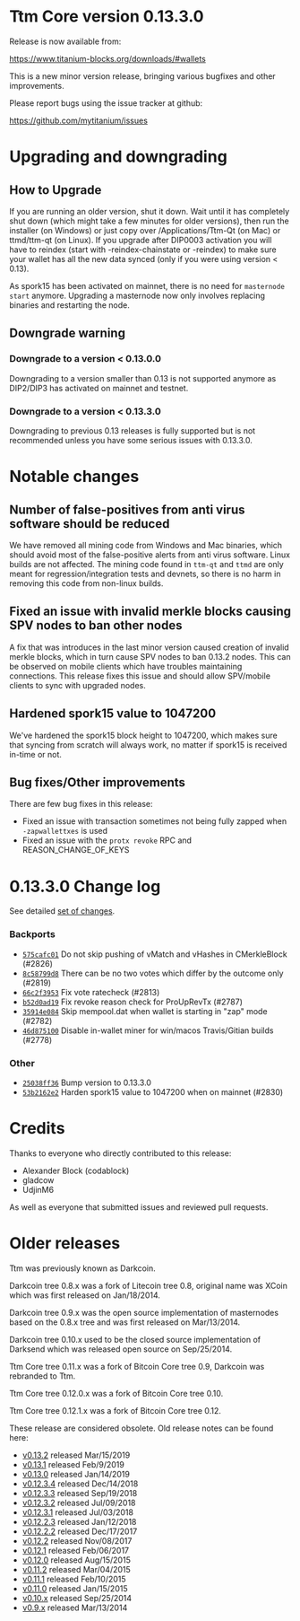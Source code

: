 Ttm Core version 0.13.3.0
==========================

Release is now available from:

  <https://www.titanium-blocks.org/downloads/#wallets>

This is a new minor version release, bringing various bugfixes and other improvements.

Please report bugs using the issue tracker at github:

  <https://github.com/mytitanium/issues>


Upgrading and downgrading
=========================

How to Upgrade
--------------

If you are running an older version, shut it down. Wait until it has completely
shut down (which might take a few minutes for older versions), then run the
installer (on Windows) or just copy over /Applications/Ttm-Qt (on Mac) or
ttmd/ttm-qt (on Linux). If you upgrade after DIP0003 activation you will
have to reindex (start with -reindex-chainstate or -reindex) to make sure
your wallet has all the new data synced (only if you were using version < 0.13).

As spork15 has been activated on mainnet, there is no need for `masternode start`
anymore. Upgrading a masternode now only involves replacing binaries and restarting
the node.

Downgrade warning
-----------------

### Downgrade to a version < 0.13.0.0

Downgrading to a version smaller than 0.13 is not supported anymore as DIP2/DIP3 has activated
on mainnet and testnet.

### Downgrade to a version < 0.13.3.0

Downgrading to previous 0.13 releases is fully supported but is not recommended unless you have some serious issues with 0.13.3.0.

Notable changes
===============

Number of false-positives from anti virus software should be reduced
--------------------------------------------------------------------
We have removed all mining code from Windows and Mac binaries, which should avoid most of the false-positive alerts
from anti virus software. Linux builds are not affected. The mining code found in `ttm-qt` and `ttmd` are only meant
for regression/integration tests and devnets, so there is no harm in removing this code from non-linux builds.

Fixed an issue with invalid merkle blocks causing SPV nodes to ban other nodes
------------------------------------------------------------------------------
A fix that was introduces in the last minor version caused creation of invalid merkle blocks, which in turn cause SPV
nodes to ban 0.13.2 nodes. This can be observed on mobile clients which have troubles maintaining connections. This
release fixes this issue and should allow SPV/mobile clients to sync with upgraded nodes.

Hardened spork15 value to 1047200
---------------------------------
We've hardened the spork15 block height to 1047200, which makes sure that syncing from scratch will always work, no
matter if spork15 is received in-time or not.

Bug fixes/Other improvements
----------------------------
There are few bug fixes in this release:
- Fixed an issue with transaction sometimes not being fully zapped when `-zapwallettxes` is used
- Fixed an issue with the `protx revoke` RPC and REASON_CHANGE_OF_KEYS

 0.13.3.0 Change log
===================

See detailed [set of changes](https://github.com/mytitanium/compare/v0.13.2.0...ttmpay:v0.13.3.0).

### Backports

- [`575cafc01`](https://github.com/mytitanium/commit/575cafc01) Do not skip pushing of vMatch and vHashes in CMerkleBlock (#2826)
- [`8c58799d8`](https://github.com/mytitanium/commit/8c58799d8) There can be no two votes which differ by the outcome only (#2819)
- [`66c2f3953`](https://github.com/mytitanium/commit/66c2f3953) Fix vote ratecheck (#2813)
- [`b52d0ad19`](https://github.com/mytitanium/commit/b52d0ad19) Fix revoke reason check for ProUpRevTx (#2787)
- [`35914e084`](https://github.com/mytitanium/commit/35914e084) Skip mempool.dat when wallet is starting in "zap" mode (#2782)
- [`46d875100`](https://github.com/mytitanium/commit/46d875100) Disable in-wallet miner for win/macos Travis/Gitian builds (#2778)

### Other

- [`25038ff36`](https://github.com/mytitanium/commit/25038ff36) Bump version to 0.13.3.0
- [`53b2162e2`](https://github.com/mytitanium/commit/53b2162e2) Harden spork15 value to 1047200 when on mainnet (#2830)

Credits
=======

Thanks to everyone who directly contributed to this release:

- Alexander Block (codablock)
- gladcow
- UdjinM6

As well as everyone that submitted issues and reviewed pull requests.

Older releases
==============

Ttm was previously known as Darkcoin.

Darkcoin tree 0.8.x was a fork of Litecoin tree 0.8, original name was XCoin
which was first released on Jan/18/2014.

Darkcoin tree 0.9.x was the open source implementation of masternodes based on
the 0.8.x tree and was first released on Mar/13/2014.

Darkcoin tree 0.10.x used to be the closed source implementation of Darksend
which was released open source on Sep/25/2014.

Ttm Core tree 0.11.x was a fork of Bitcoin Core tree 0.9,
Darkcoin was rebranded to Ttm.

Ttm Core tree 0.12.0.x was a fork of Bitcoin Core tree 0.10.

Ttm Core tree 0.12.1.x was a fork of Bitcoin Core tree 0.12.

These release are considered obsolete. Old release notes can be found here:

- [v0.13.2](https://github.com/mytitanium/blob/master/doc/release-notes/ttm/release-notes-0.13.2.md) released Mar/15/2019
- [v0.13.1](https://github.com/mytitanium/blob/master/doc/release-notes/ttm/release-notes-0.13.1.md) released Feb/9/2019
- [v0.13.0](https://github.com/mytitanium/blob/master/doc/release-notes/ttm/release-notes-0.13.0.md) released Jan/14/2019
- [v0.12.3.4](https://github.com/mytitanium/blob/master/doc/release-notes/ttm/release-notes-0.12.3.4.md) released Dec/14/2018
- [v0.12.3.3](https://github.com/mytitanium/blob/master/doc/release-notes/ttm/release-notes-0.12.3.3.md) released Sep/19/2018
- [v0.12.3.2](https://github.com/mytitanium/blob/master/doc/release-notes/ttm/release-notes-0.12.3.2.md) released Jul/09/2018
- [v0.12.3.1](https://github.com/mytitanium/blob/master/doc/release-notes/ttm/release-notes-0.12.3.1.md) released Jul/03/2018
- [v0.12.2.3](https://github.com/mytitanium/blob/master/doc/release-notes/ttm/release-notes-0.12.2.3.md) released Jan/12/2018
- [v0.12.2.2](https://github.com/mytitanium/blob/master/doc/release-notes/ttm/release-notes-0.12.2.2.md) released Dec/17/2017
- [v0.12.2](https://github.com/mytitanium/blob/master/doc/release-notes/ttm/release-notes-0.12.2.md) released Nov/08/2017
- [v0.12.1](https://github.com/mytitanium/blob/master/doc/release-notes/ttm/release-notes-0.12.1.md) released Feb/06/2017
- [v0.12.0](https://github.com/mytitanium/blob/master/doc/release-notes/ttm/release-notes-0.12.0.md) released Aug/15/2015
- [v0.11.2](https://github.com/mytitanium/blob/master/doc/release-notes/ttm/release-notes-0.11.2.md) released Mar/04/2015
- [v0.11.1](https://github.com/mytitanium/blob/master/doc/release-notes/ttm/release-notes-0.11.1.md) released Feb/10/2015
- [v0.11.0](https://github.com/mytitanium/blob/master/doc/release-notes/ttm/release-notes-0.11.0.md) released Jan/15/2015
- [v0.10.x](https://github.com/mytitanium/blob/master/doc/release-notes/ttm/release-notes-0.10.0.md) released Sep/25/2014
- [v0.9.x](https://github.com/mytitanium/blob/master/doc/release-notes/ttm/release-notes-0.9.0.md) released Mar/13/2014

